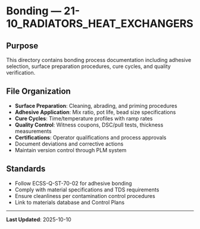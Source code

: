 # Bonding — 21-10_RADIATORS_HEAT_EXCHANGERS

## Purpose

This directory contains bonding process documentation including adhesive selection, surface preparation procedures, cure cycles, and quality verification.

## File Organization

- **Surface Preparation**: Cleaning, abrading, and priming procedures
- **Adhesive Application**: Mix ratio, pot life, bead size specifications
- **Cure Cycles**: Time/temperature profiles with ramp rates
- **Quality Control**: Witness coupons, DSC/pull tests, thickness measurements
- **Certifications**: Operator qualifications and process approvals
- Document deviations and corrective actions
- Maintain version control through PLM system

## Standards

- Follow ECSS-Q-ST-70-02 for adhesive bonding
- Comply with material specifications and TDS requirements
- Ensure cleanliness per contamination control procedures
- Link to materials database and Control Plans

---

**Last Updated**: 2025-10-10
